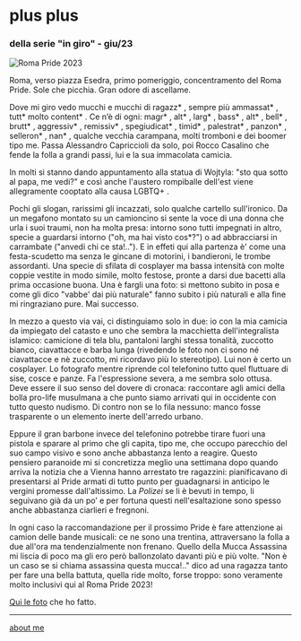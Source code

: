 # plus plus
### della serie "in giro" - giu/23  

![](https://live.staticflickr.com/65535/53024804449_e854c099d3_z.jpg "Roma Pride 2023")  

Roma, verso piazza Esedra, primo pomeriggio, concentramento del Roma Pride. Sole che picchia. Gran odore di ascellame.  

Dove mi giro vedo mucchi e mucchi di ragazz* , sempre più ammassat* , tutt* molto content* . Ce n’è di ogni: magr* , alt* , larg* , bass* , alt* , bell* , brutt* , aggressiv* , remissiv* , spegiudicat* , timid* , palestrat* , panzon* , selleron* , nan* , qualche vecchia carampana, molti tromboni e dei boomer tipo me. Passa Alessandro Capriccioli da solo, poi Rocco Casalino che fende la folla a grandi passi, lui e la sua immacolata camicia.  

In molti si stanno dando appuntamento alla statua di Wojtyla: "sto qua sotto al papa, me vedi?" e così anche l'austero rompiballe dell'est viene allegramente cooptato alla causa LGBTQ+ .  

Pochi gli slogan, rarissimi gli incazzati, solo qualche cartello sull'ironico. Da un megafono montato su un camioncino si sente la voce di una donna che urla i suoi traumi, non ha molta presa: intorno sono tutti impegnati in altro, specie a guardarsi intorno ("oh, ma hai visto cos*?") o ad abbracciarsi in carrambate  ("anvedi chi ce sta!.."). E in effeti qui alla partenza è' come una festa-scudetto ma senza le gincane di motorini, i bandieroni, le trombe assordanti. Una specie di sfilata di cosplayer ma bassa intensità con molte coppie vestite in modo simile, molto festose, pronte a darsi due bacetti alla prima occasione buona. Una è fargli una foto: si mettono subito in posa e come gli dico "vabbe' dai più naturale" fanno subito i più naturali e alla fine mi ringraziano pure. Mai successo.    

In mezzo a questo via vai, ci distinguiamo solo in due: io con la mia camicia da impiegato del catasto e uno che sembra la macchietta dell'integralista islamico: camicione di tela blu, pantaloni larghi stessa tonalità, zuccotto bianco, ciavattacce e barba lunga (rivedendo le foto non ci sono né ciavattacce e nè zuccotto, mi ricordavo più lo stereotipo). Lui non è certo un cosplayer. Lo fotografo mentre riprende col telefonino tutto quel fluttuare di sise, cosce e panze.  Fa l'espressione severa, a me sembra solo ottusa. Deve essere il suo senso del dovere di cronaca: raccontare agli amici della bolla pro-life musulmana a che punto siamo arrivati qui in occidente con tutto questo nudismo. Di contro non se lo fila nessuno: manco fosse trasparente o un elemento inerte dell'arredo urbano.  

Eppure il gran barbone invece del telefonino potrebbe tirare fuori una pistola e sparare al primo che gli capita, tipo me, che occupo parecchio del suo campo visivo e sono anche abbastanza lento a reagire. Questo pensiero paranoide mi si concretizza meglio una settimana dopo quando arriva la notizia che a Vienna hanno arrestato tre ragazzini: pianificavano di presentarsi al Pride armati di tutto punto per guadagnarsi in anticipo le vergini promesse dall'altissimo. La *Polizei* se li è bevuti in tempo, li seguivano già da un po’ e per fortuna questi nell'esaltazione sono spesso anche abbastanza ciarlieri e fregnoni.  

In ogni caso la raccomandazione per il prossimo Pride è fare attenzione ai camion delle bande musicali: ce ne sono una trentina, attraversano la folla a due all'ora ma tendenzialmente non frenano. Quello della Mucca Assassina mi liscia di poco ma gli ero però ballonzolato davanti più e più volte. "Non è un caso se si chiama assassina questa mucca!.." dico ad una ragazza tanto per fare una bella battuta, quella ride molto, forse troppo: sono veramente molto inclusivi qui al Roma Pride 2023!   

[Qui le foto](https://photos.app.goo.gl/eRtT7wbYzjGXaUJY7) che ho fatto.    

---  
[about me](https://linktr.ee/cacioman) 
